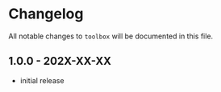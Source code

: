 # Changelog

All notable changes to `toolbox` will be documented in this file.

## 1.0.0 - 202X-XX-XX

- initial release
